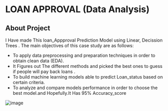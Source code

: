# LOAN APPROVAL (Data Analysis)
## About Project
I Have made This loan_Appproval Prediction Model using Linear, Decission Trees . The main objectives of this case study are as follows:

* To apply data preprocessing and preparation techniques in order to obtain clean data (EDA).
* It Figures out The different methods and picked the best ones to guess if people will pay back loans .
* To build machine learning models able to predict Loan_status based on certain criteria.
* To analyze and compare models performance in order to choose the best model.and Hopefully.It Has 95% Accuracy_score

![image](https://github.com/VishalMurya/Loan-Data_Analysis/assets/146605505/b51edf00-56af-4c42-8f22-0d5c6635d168)
